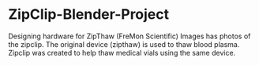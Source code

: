 # ZipClip-Blender-Project
Designing hardware for ZipThaw (FreMon Scientific)
Images has photos of the zipclip. The original device (zipthaw) is used to thaw blood plasma. Zipclip was created to help thaw medical vials using the same device.
